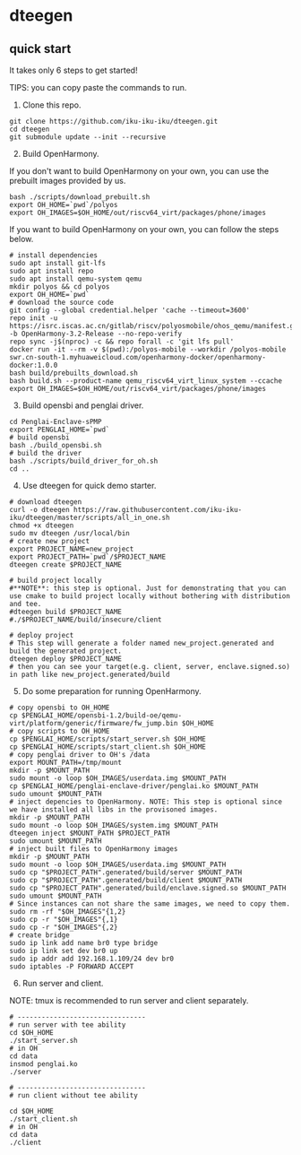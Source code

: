 # dteegen

## quick start

It takes only 6 steps to get started!

TIPS: you can copy paste the commands to run.

1. Clone this repo.

```shell
git clone https://github.com/iku-iku-iku/dteegen.git
cd dteegen
git submodule update --init --recursive
```

2. Build OpenHarmony.

If you don't want to build OpenHarmony on your own, you can use the prebuilt images provided by us.

```shell
bash ./scripts/download_prebuilt.sh
export OH_HOME=`pwd`/polyos
export OH_IMAGES=$OH_HOME/out/riscv64_virt/packages/phone/images
```

If you want to build OpenHarmony on your own, you can follow the steps below.

```shell
# install dependencies
sudo apt install git-lfs
sudo apt install repo
sudo apt install qemu-system qemu
mkdir polyos && cd polyos
export OH_HOME=`pwd`
# download the source code
git config --global credential.helper 'cache --timeout=3600'
repo init -u https://isrc.iscas.ac.cn/gitlab/riscv/polyosmobile/ohos_qemu/manifest.git -b OpenHarmony-3.2-Release --no-repo-verify
repo sync -j$(nproc) -c && repo forall -c 'git lfs pull'
docker run -it --rm -v $(pwd):/polyos-mobile --workdir /polyos-mobile swr.cn-south-1.myhuaweicloud.com/openharmony-docker/openharmony-docker:1.0.0
bash build/prebuilts_download.sh
bash build.sh --product-name qemu_riscv64_virt_linux_system --ccache
export OH_IMAGES=$OH_HOME/out/riscv64_virt/packages/phone/images
```

3. Build opensbi and penglai driver.

```shell
cd Penglai-Enclave-sPMP
export PENGLAI_HOME=`pwd`
# build opensbi
bash ./build_opensbi.sh
# build the driver
bash ./scripts/build_driver_for_oh.sh
cd ..
```

4. Use dteegen for quick demo starter.

```shell
# download dteegen
curl -o dteegen https://raw.githubusercontent.com/iku-iku-iku/dteegen/master/scripts/all_in_one.sh
chmod +x dteegen
sudo mv dteegen /usr/local/bin
# create new project
export PROJECT_NAME=new_project
export PROJECT_PATH=`pwd`/$PROJECT_NAME
dteegen create $PROJECT_NAME

# build project locally
#**NOTE**: this step is optional. Just for demonstrating that you can use cmake to build project locally without bothering with distribution and tee.
#dteegen build $PROJECT_NAME
#./$PROJECT_NAME/build/insecure/client

# deploy project
# This step will generate a folder named new_project.generated and build the generated project.
dteegen deploy $PROJECT_NAME
# then you can see your target(e.g. client, server, enclave.signed.so) in path like new_project.generated/build
```


5. Do some preparation for running OpenHarmony.

```shell
# copy opensbi to OH_HOME
cp $PENGLAI_HOME/opensbi-1.2/build-oe/qemu-virt/platform/generic/firmware/fw_jump.bin $OH_HOME
# copy scripts to OH_HOME
cp $PENGLAI_HOME/scripts/start_server.sh $OH_HOME
cp $PENGLAI_HOME/scripts/start_client.sh $OH_HOME
# copy penglai driver to OH's /data
export MOUNT_PATH=/tmp/mount
mkdir -p $MOUNT_PATH
sudo mount -o loop $OH_IMAGES/userdata.img $MOUNT_PATH
cp $PENGLAI_HOME/penglai-enclave-driver/penglai.ko $MOUNT_PATH
sudo umount $MOUNT_PATH
# inject depencies to OpenHarmony. NOTE: This step is optional since we have installed all libs in the provisoned images.
mkdir -p $MOUNT_PATH
sudo mount -o loop $OH_IMAGES/system.img $MOUNT_PATH
dteegen inject $MOUNT_PATH $PROJECT_PATH
sudo umount $MOUNT_PATH
# inject built files to OpenHarmony images
mkdir -p $MOUNT_PATH
sudo mount -o loop $OH_IMAGES/userdata.img $MOUNT_PATH
sudo cp "$PROJECT_PATH".generated/build/server $MOUNT_PATH
sudo cp "$PROJECT_PATH".generated/build/client $MOUNT_PATH
sudo cp "$PROJECT_PATH".generated/build/enclave.signed.so $MOUNT_PATH
sudo umount $MOUNT_PATH
# Since instances can not share the same images, we need to copy them.
sudo rm -rf "$OH_IMAGES"{1,2}
sudo cp -r "$OH_IMAGES"{,1}
sudo cp -r "$OH_IMAGES"{,2}
# create bridge
sudo ip link add name br0 type bridge
sudo ip link set dev br0 up
sudo ip addr add 192.168.1.109/24 dev br0
sudo iptables -P FORWARD ACCEPT
```

6. Run server and client.

NOTE: tmux is recommended to run server and client separately. 
```shell
# --------------------------------
# run server with tee ability
cd $OH_HOME
./start_server.sh
# in OH
cd data
insmod penglai.ko
./server

# --------------------------------
# run client without tee ability

cd $OH_HOME
./start_client.sh
# in OH
cd data
./client

```
